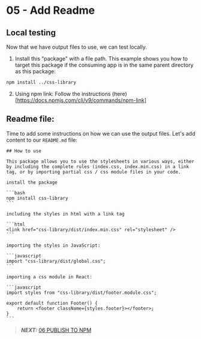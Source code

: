 # 05 - Add Readme

## Local testing

Now that we have output files to use, we can test locally.

1. Install this "package" with a file path.
This example shows you how to target this package if the consuming app is in the same parent directory as this package:
```bash
npm install ../css-library
```

2. Using npm link:
Follow the instructions (here)[https://docs.npmjs.com/cli/v9/commands/npm-link]

## Readme file:
Time to add some instructions on how we can use the output files.
Let's add content to our `README.md` file:
````
## How to use

This package allows you to use the stylesheets in various ways, either by including the complete rules (index.css, index.min.css) in a link tag, or by importing partial css / css module files in your code.

install the package

```bash
npm install css-library
```

including the styles in html with a link tag

```html
<link href="css-library/dist/index.min.css" rel="stylesheet" />
```

importing the styles in JavaScript:

```javascript
import "css-library/dist/global.css";
```

importing a css module in React:

```javascript
import styles from "css-library/dist/footer.module.css";

export default function Footer() {
    return <footer className={styles.footer}></footer>;
}
```
````

> **_NEXT:_**  [06 PUBLISH TO NPM](./06_PUBLISH_NPM.md)
